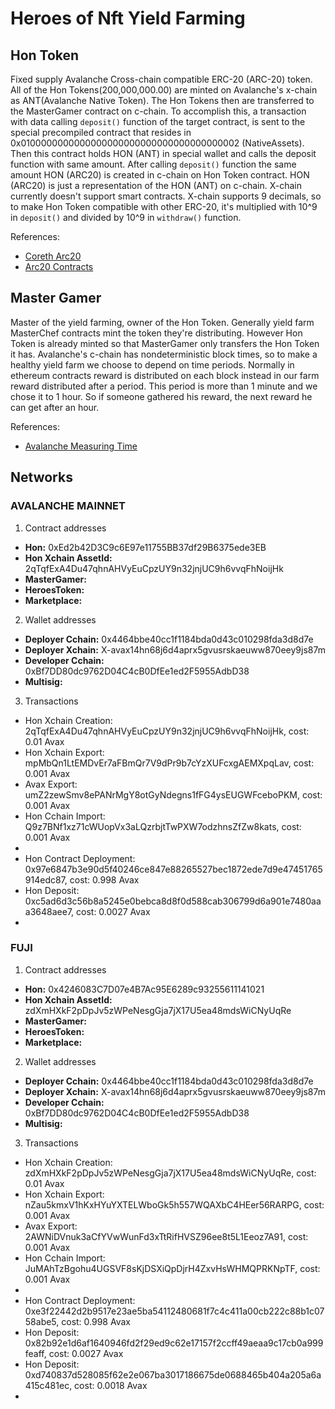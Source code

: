 # Heroes of Nft Yield Farming
## Hon Token
Fixed supply Avalanche Cross-chain compatible ERC-20 (ARC-20) token.
All of the Hon Tokens(200,000,000.00) are minted on Avalanche's x-chain as ANT(Avalanche Native Token).
The Hon Tokens then are transferred to the MasterGamer contract on c-chain. 
To accomplish this, a transaction with data calling `deposit()` function of the target contract,
is sent to the special precompiled contract that resides in 0x0100000000000000000000000000000000000002 (NativeAssets).
Then this contract holds HON (ANT) in special wallet and calls the deposit function with same amount.
After calling `deposit()` function the same amount HON (ARC20) is created in c-chain on Hon Token contract.
HON (ARC20) is just a representation of the HON (ANT) on c-chain. X-chain currently doesn't support smart contracts.
X-chain supports 9 decimals, so to make Hon Token compatible with other ERC-20, it's multiplied with 10^9 in `deposit()`
and divided by 10^9 in `withdraw()` function.

References:
* [Coreth Arc20](https://docs.avax.network/build/references/coreth-arc20s)
* [Arc20 Contracts](https://github.com/ava-labs/wrapped-assets/tree/arc20-contracts)

## Master Gamer
Master of the yield farming, owner of the Hon Token. Generally yield farm MasterChef contracts mint the token
they're distributing. However Hon Token is already minted so that MasterGamer only transfers the Hon Token it has.
Avalanche's c-chain has nondeterministic block times, so to make a healthy yield farm we choose to depend on 
time periods. Normally in ethereum contracts reward is distributed on each block instead in our farm 
reward distributed after a period. This period is more than 1 minute and we chose it to 1 hour. So if someone
gathered his reward, the next reward he can get after an hour.

References:
* [Avalanche Measuring Time](https://support.avax.network/en/articles/5106526-measuring-time-in-smart-contracts)


## Networks

### AVALANCHE MAINNET
1. Contract addresses
  * **Hon:** 0xEd2b42D3C9c6E97e11755BB37df29B6375ede3EB
  * **Hon Xchain AssetId:** 2qTqfExA4Du47qhnAHVyEuCpzUY9n32jnjUC9h6vvqFhNoijHk
  * **MasterGamer:** 
  * **HeroesToken:** 
  * **Marketplace:** 
2. Wallet addresses
  * **Deployer Cchain:** 0x4464bbe40cc1f1184bda0d43c010298fda3d8d7e
  * **Deployer Xchain:** X-avax14hn68j6d4aprx5gvusrskaeuww870eey9js87m
  * **Developer Cchain:** 0xBf7DD80dc9762D04C4cB0DfEe1ed2F5955AdbD38
  * **Multisig:** 
3. Transactions
  * Hon Xchain Creation: 2qTqfExA4Du47qhnAHVyEuCpzUY9n32jnjUC9h6vvqFhNoijHk, cost: 0.01 Avax
  * Hon Xchain Export: mpMbQn1LtEMDvEr7aFBmQr7V9dPr9b7cYzXUFcxgAEMXpqLav, cost: 0.001 Avax
  * Avax Export: umZ2zewSmv8ePANrMgY8otGyNdegns1fFG4ysEUGWFceboPKM, cost: 0.001 Avax
  * Hon Cchain Import: Q9z7BNf1xz71cWUopVx3aLQzrbjtTwPXW7odzhnsZfZw8kats, cost: 0.001 Avax
  * 
  * Hon Contract Deployment: 0x97e6847b3e90d5f40246ce847e88265527bec1872ede7d9e47451765914edc87, cost: 0.998 Avax
  * Hon Deposit: 0xc5ad6d3c56b8a5245e0bebca8d8f0d588cab306799d6a901e7480aaa3648aee7, cost: 0.0027 Avax
  * 

### FUJI
1. Contract addresses
  * **Hon:** 0x4246083C7D07e4B7Ac95E6289c93255611141021
  * **Hon Xchain AssetId:** zdXmHXkF2pDpJv5zWPeNesgGja7jX17U5ea48mdsWiCNyUqRe
  * **MasterGamer:** 
  * **HeroesToken:** 
  * **Marketplace:** 
2. Wallet addresses
  * **Deployer Cchain:** 0x4464bbe40cc1f1184bda0d43c010298fda3d8d7e
  * **Deployer Xchain:** X-avax14hn68j6d4aprx5gvusrskaeuww870eey9js87m
  * **Developer Cchain:** 0xBf7DD80dc9762D04C4cB0DfEe1ed2F5955AdbD38
  * **Multisig:** 
3. Transactions
  * Hon Xchain Creation: zdXmHXkF2pDpJv5zWPeNesgGja7jX17U5ea48mdsWiCNyUqRe, cost: 0.01 Avax
  * Hon Xchain Export: nZau5kmxV1hKxHYuYXTELWboGk5h557WQAXbC4HEer56RARPG, cost: 0.001 Avax
  * Avax Export: 2AWNiDVnuk3aCfYVwWunFd3xTtRifHVSZ96ee8t5L1Eeoz7A91, cost: 0.001 Avax
  * Hon Cchain Import: JuMAhTzBgohu4UGSVF8sKjDSXiQpDjrH4ZxvHsWHMQPRKNpTF, cost: 0.001 Avax
  * 
  * Hon Contract Deployment: 0xe3f22442d2b9517e23ae5ba54112480681f7c4c411a00cb222c88b1c0758abe5, cost: 0.998 Avax
  * Hon Deposit: 0x82b92e1d6af1640946fd2f29ed9c62e17157f2ccff49aeaa9c17cb0a999feaff, cost: 0.0027 Avax
  * Hon Deposit: 0xd740837d528085f62e2e067ba3017186675de0688465b404a205a6a415c481ec, cost: 0.0018 Avax
  * 

